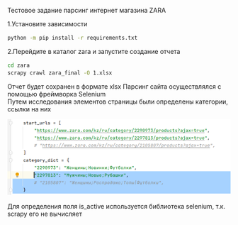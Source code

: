 Тестовое задание парсинг интернет магазина ZARA


1.Установите зависимости
```bash
python -m pip install -r requirements.txt
```
2.Перейдите в каталог zara и запустите создание отчета
```bash
cd zara
scrapy crawl zara_final -O 1.xlsx
```
Отчет будет сохранен в формате xlsx
Парсинг сайта осуществлялся с помощью фреймворка Selenium<br>
Путем исследования элементов страницы были определены категории, ссылки на них 


![img.png](img.png)

Для определения поля is_active используется библиотека selenium, т.к. scrapy его не вычисляет
